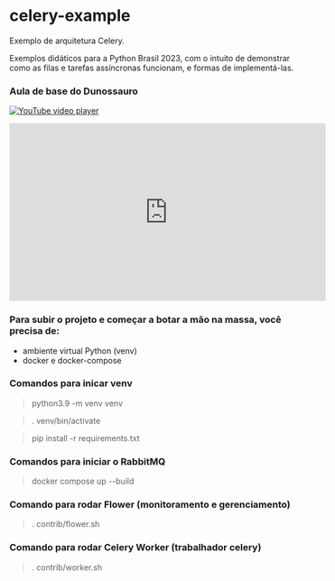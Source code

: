 # celery-example

Exemplo de arquitetura Celery.

Exemplos didáticos para a Python Brasil 2023, com o intuito de demonstrar como as filas e tarefas assíncronas funcionam, e formas de implementá-las.

### Aula de base do Dunossauro
[![YouTube video player](https://www.youtube.com/embed/ig9hbt-yKkM?si=LHCwnRCt8RJjiNVv)](https://www.youtube.com/embed/ig9hbt-yKkM?si=LHCwnRCt8RJjiNVv)

<iframe width="560" height="315" src="https://www.youtube.com/embed/ig9hbt-yKkM?si=LHCwnRCt8RJjiNVv" title="YouTube video player" frameborder="0" allow="accelerometer; autoplay; clipboard-write; encrypted-media; gyroscope; picture-in-picture; web-share" allowfullscreen></iframe>

### Para subir o projeto e começar a botar a mão na massa, você precisa de:
- ambiente virtual Python (venv)
- docker e docker-compose

### Comandos para inicar venv

>python3.9 -m venv venv

>. venv/bin/activate

>pip install -r requirements.txt

### Comandos para iniciar o RabbitMQ

>docker compose up --build

### Comando para rodar Flower (monitoramento e gerenciamento)

>. contrib/flower.sh

### Comando para rodar Celery Worker (trabalhador celery)

>. contrib/worker.sh
